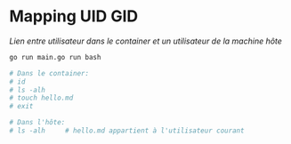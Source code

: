 # Mapping UID GID

_Lien entre utilisateur dans le container et un utilisateur de la machine hôte_

```bash
go run main.go run bash

# Dans le container:
# id
# ls -alh
# touch hello.md
# exit

# Dans l'hôte:
# ls -alh     # hello.md appartient à l'utilisateur courant
```

